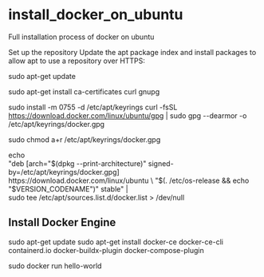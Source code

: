 # install_docker_on_ubuntu
Full installation process of docker on ubuntu


Set up the repository
Update the apt package index and install packages to allow apt to use a repository over HTTPS:


 sudo apt-get update
 
 sudo apt-get install ca-certificates curl gnupg


sudo install -m 0755 -d /etc/apt/keyrings
curl -fsSL https://download.docker.com/linux/ubuntu/gpg | sudo gpg --dearmor -o /etc/apt/keyrings/docker.gpg

sudo chmod a+r /etc/apt/keyrings/docker.gpg




echo \
  "deb [arch="$(dpkg --print-architecture)" signed-by=/etc/apt/keyrings/docker.gpg] https://download.docker.com/linux/ubuntu \
  "$(. /etc/os-release && echo "$VERSION_CODENAME")" stable" | \
  sudo tee /etc/apt/sources.list.d/docker.list > /dev/null

  ## Install Docker Engine

  sudo apt-get update
  sudo apt-get install docker-ce docker-ce-cli containerd.io docker-buildx-plugin docker-compose-plugin
  
  sudo docker run hello-world
